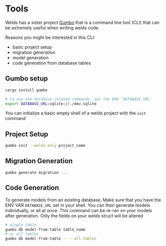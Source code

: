 # Tools

Welds has a sister project [Gumbo](https://crates.io/crates/gumbo) that is a command line tool (CLI) that can be extremely useful when writing welds code.

Reasons you might be interested in this CLI:
- basic project setup
- migration generation
- model generation
- code generation from database tables

## Gumbo setup

```bash
cargo install gumbo

# to use the database related commands, set the ENV `DATABASE_URL`
export DATABASE_URL=sqlite://./dev.sqlite
```

You can initialize a basic empty shell of a welds project with the `init` command 

## Project Setup

```bash
gumbo init --welds-only project_name
```

## Migration Generation
```
gumbo generate migration ...
```

## Code Generation

To generate models from an existing database, Make sure that you have the ENV VAR `DATABASE_URL` set in your shell.
You can then generate models individually, or all at once. This command can be re-ran on your models after generation. 
Only the fields on your welds struct will be altered

```bash
# single table
gumbo db model-from-table table_name
# or all tables
gumbo db model-from-table -- --all-tables
```


